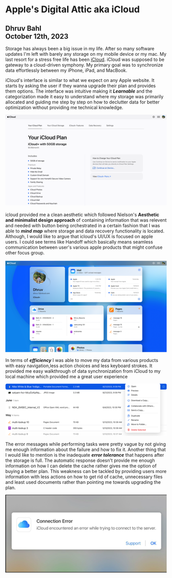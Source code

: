 # Apple's Digital Attic aka iCloud
## Dhruv Bahl <br> October 12th, 2023

Storage has always been a big issue in my life. After so many software updates I'm left with barely any storage on my mobile device or my mac. My last resort for a stress free life has been [iCloud](https://www.apple.com/icloud/). iCloud was supposed to be gateway to a cloud-driven symphony. My primary goal was to synchronize data effortlessly between my iPhone, iPad, and MacBook. <br>

iCloud's interface is similar to what we expect on any Apple website. It starts by asking the user if they wanna upgrade their plan and provides them options. The interface was intuitive making it **_Learnable_** and the categorization made it easy to understand where my storage was primarily allocated and guiding me step by step on how to declutter data for better optimization without providing me technical knowledge.

![iCloud](https://github.com/UsabilityEngineering/ux-portfolio-dbahlgit/blob/master/assets/Screenshot%202023-10-13%20at%205.35.57%20PM.png) <br> 
<br> icloud provided me a clean aesthetic which followed Nielson's **Aesthetic and minimalist design approach** of containing information that was relevent and needed with button being orchestrated in a certain fashion that I was able to **_mind map_** where storage and data recovery functionality is located. Although, I would like to argue that icloud's UI/UX is focused on apple users. I could see terms like Handoff which basically means seamless communication between user's various apple products that might confuse other focus group. <br> 
<br> ![icloud](https://github.com/UsabilityEngineering/ux-portfolio-dbahlgit/blob/master/assets/Screenshot%202023-10-13%20at%206.00.23%20PM.png)

In terms of **_efficiency_** I was able to move my data from various products with easy navigation,less action choices and less keyboard strokes. It provided me easy walkthrough of data synchronization from iCloud to my local machine which provided me a great user experience  <br>

![icloud](https://github.com/UsabilityEngineering/ux-portfolio-dbahlgit/blob/master/assets/Screenshot%202023-10-13%20at%206.28.49%20PM.png)

The error messages while performing tasks were pretty vague by not giving me enough information about the failure and how to fix it. Another thing that I would like to mention is the inadequate **_error tolerance_** that happens after the storage is full. The automatic response doesn't provide me enough information on how I can delete the cache rather gives me the option of buying a better plan. This weakness can be tackled by providing users more information with less actions on how to get rid of cache, unnecessary files and least used documents rather than pointing me towards upgrading the plan.

![icloud](https://github.com/UsabilityEngineering/ux-portfolio-dbahlgit/blob/master/assets/Screenshot%202023-10-13%20at%206.34.10%20PM.png)



